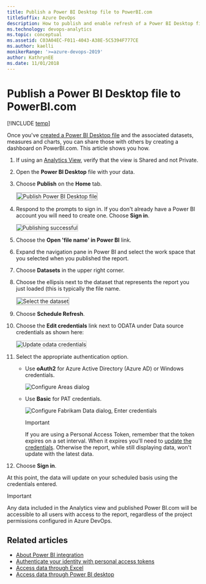 ```yaml
---
title: Publish a Power BI Desktop file to PowerBI.com  
titleSuffix: Azure DevOps 
description: How to publish and enable refresh of a Power BI Desktop file to PowerBI.com that uses Analytics for Azure DevOps 
ms.technology: devops-analytics
ms.topic: conceptual
ms.assetid: C03A04EC-F011-4043-A38E-5C5394F777CE 
ms.author: kaelli
monikerRange: '>=azure-devops-2019'
author: KathrynEE
ms.date: 11/01/2018
---
```


# Publish a Power BI Desktop file to PowerBI.com

[!INCLUDE [temp](../includes/version-azure-devops.md)]

Once you've [created a Power BI Desktop file](access-analytics-power-bi.md) and the associated datasets, measures and charts, you can share those with others by creating a dashboard on PowerBI.com. This article shows you how.

1.  If using an [Analytics View](what-are-analytics-views.md), verify that the view is Shared and not Private.

2.  Open the **Power BI Desktop** file with your data.

3.  Choose **Publish** on the **Home** tab.

    <img src="media/publish-1.png" alt="Publish Power BI Desktop file" style="border: 2px solid #C3C3C3;" />

4.  Respond to the prompts to sign in. If you don't already have a Power BI account you will need to create one. Choose **Sign in**.

     <img src="media/publish-2.png" alt="Publishing successful" style="border: 1px solid #C3C3C3;" />

5.  Choose the **Open 'file name' in Power BI** link.

6.  Expand the navigation pane in Power BI and select the work space that you selected when you published the report.

7.  Choose **Datasets** in the upper right corner.

8.  Choose the ellipsis next to the dataset that represents the report you just loaded (this is typically the file name.

     <img src="media/publish-3.png" alt="Select the dataset" style="border: 2px solid #C3C3C3;" />

9.  Choose **Schedule Refresh**.

10. Choose the **Edit credentials** link next to ODATA under Data source credentials as shown here:

      <img src="media/publish-4.png" alt="Update odata credentials" style="border: 1px solid #C3C3C3;" />

11. Select the appropriate authentication option.

    * Use **oAuth2** for Azure Active Directory (Azure AD) or Windows credentials.

      ![Configure Areas dialog](media/aad-auth-power-bi.png)

    * Use **Basic** for PAT credentials.

      ![Configure Fabrikam Data dialog, Enter credentials](media/publish-5.png)

      > [!IMPORTANT]  
      > If you are using a Personal Access Token, remember that the token expires on a set interval. When it expires you'll need to [update the credentials](client-authentication-options.md#update-credentials). Otherwise the report, while still displaying data, won't update with the latest data.

12. Choose **Sign in**.

At this point, the data will update on your scheduled basis using the credentials entered.

> [!IMPORTANT]  
> Any data included in the Analytics view and published Power BI.com will be accessible to all users with access to the report, regardless of the project permissions configured in Azure DevOps.

## Related articles

* [About Power BI integration](overview.md)
* [Authenticate your identity with personal access tokens](../../organizations/accounts/use-personal-access-tokens-to-authenticate.md)
* [Access data through Excel](access-analytics-excel.md)
* [Access data through Power BI desktop](access-analytics-power-bi.md)
